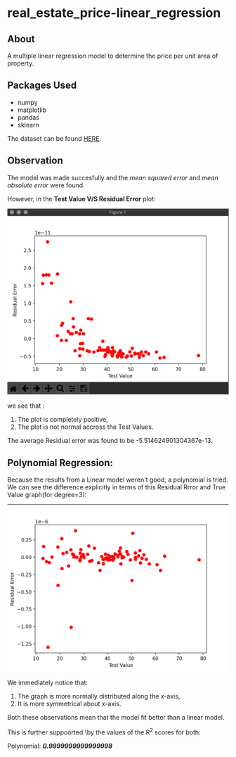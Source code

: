 # real_estate_price-linear_regression
## About
A multiple linear regression model to determine the price per unit area of property.


## Packages Used
- numpy
- matplotlib
- pandas
- sklearn

The dataset can be found [HERE](https://www.kaggle.com/datasets/quantbruce/real-estate-price-prediction
).

## Observation

The model was made succesfully and the *mean squared error* and *mean absolute error* were found.

However, in the **Test Value V/S Residual Error** plot:

![TEST VALUE V/S Residual ERROR plot](/data/PLOT.png "Residual Error and True Value for Linear model")

we see that :
 
1. The plot is completely positive,
2. The plot is not normal accross the Test Values.

The average Residual error was found to be  -5.514624901304367e-13.


## Polynomial Regression:
Because the results from a Linear model weren't good, a polynomial is tried. We can see the difference explicitly in terms of this Residual Rrror and True Value graph(for degree=3):

![TEST VALUE V/S Residual ERROR plot](/data/PLOTSS_POLY.png "Residual Error and True Value for Polynomial model")

We immediately notice that:

1. The graph is more normally distributed along the x-axis,
2. It is more symmetrical about x-axis.
 
 Both these observations mean that the model fit better than a linear model.

 This is further suppoorted \by the values of the R<sup>2</sup> scores for both:

 Polynomial: ***0.9999999999999998***